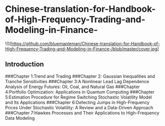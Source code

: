 # Chinese-translation-for-Handbook-of-High-Frequency-Trading-and-Modeling-in-Finance-
!()[https://github.com/bluemapleman/Chinese-translation-for-Handbook-of-High-Frequency-Trading-and-Modeling-in-Finance-/blob/master/cover.jpg]
## Introduction
###Chapter 1:Trend and Trading
###Chapter 2: Gaussian Inequalities and Tranche Sensitivities 
###Chapter 3:A Nonlinear Lead Lag Dependence Analysis of Energy Futures: Oil, Coal, and Natural Gas
###Chapter 4:Portfolio Optimization: Applications in Quantum Computing
###Chapter 5:Estimation Procedure for Regime Switching Stochastic Volatility Model and Its Applications
###Chapter 6:Detecting Jumps in High-Frequency Prices Under Stochastic Volatility: A Review and a Data-Driven Approach
###Chapter 7:Hawkes Processes and Their Applications to High-Frequency Data Modeling
